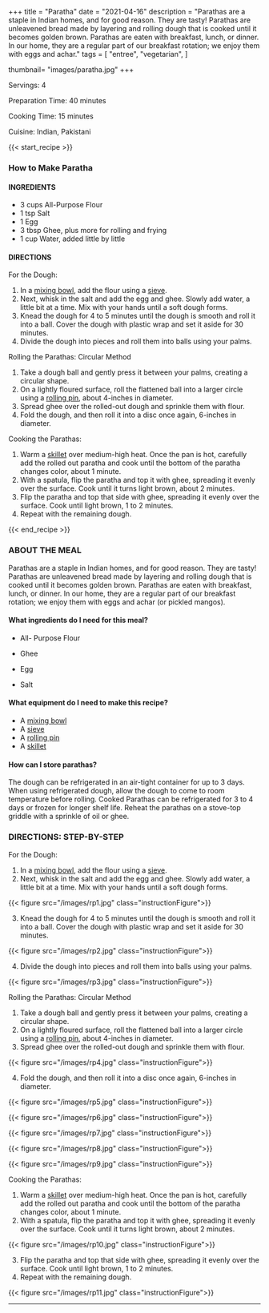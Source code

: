 +++
title = "Paratha"
date = "2021-04-16"
description = "Parathas are a staple in Indian homes, and for good reason. They are tasty! Parathas are unleavened bread made by layering and rolling dough that is cooked until it becomes golden brown. Parathas are eaten with breakfast, lunch, or dinner. In our home, they are a regular part of our breakfast rotation; we enjoy them with eggs and achar."
tags = [
    "entree",
    "vegetarian",
]

thumbnail= "images/paratha.jpg"
+++

Servings:  4 <!--more-->

Preparation Time: 40 minutes 

Cooking Time: 15 minutes 

Cuisine: Indian, Pakistani 

{{< start_recipe >}}

### How to Make Paratha 

#### INGREDIENTS 

* 3 cups All-Purpose Flour 
* 1 tsp Salt 
* 1 Egg
* 3 tbsp Ghee, plus more for rolling and frying 
* 1 cup Water, added little by little 

#### DIRECTIONS 

For the Dough: 

1. In a [mixing bowl](https://amzn.to/3pfcyoK), add the flour using a [sieve](https://amzn.to/3riGBP1).
2. Next, whisk in the salt and add the egg and ghee. Slowly add water, a little bit at a time. Mix with your hands until a soft dough forms. 
3. Knead the dough for 4 to 5 minutes until the dough is smooth and roll it into a ball. Cover the dough with plastic wrap and set it aside for 30 minutes.
4. Divide the dough into pieces and roll them into balls using your palms. 

Rolling the Parathas: Circular Method 

1. Take a dough ball and gently press it between your palms, creating a circular shape.
2. On a lightly floured surface, roll the flattened ball into a larger circle using a [rolling pin](https://amzn.to/3IfLKxA), about 4-inches in diameter. 
3. Spread ghee over the rolled-out dough and sprinkle them with flour.
4. Fold the dough, and then roll it into a disc once again, 6-inches in diameter. 

Cooking the Parathas: 

1. Warm a [skillet](https://amzn.to/3lfN0XB) over medium-high heat. Once the pan is hot, carefully add the rolled out paratha and cook until the bottom of the paratha changes color, about 1 minute.
2. With a spatula, flip the paratha and top it with ghee, spreading it evenly over the surface. Cook until it turns light brown, about 2 minutes.
3. Flip the paratha and top that side with ghee, spreading it evenly over the surface. Cook until light brown, 1 to 2 minutes.
4. Repeat with the remaining dough. 

{{< end_recipe >}}

### ABOUT THE MEAL

Parathas are a staple in Indian homes, and for good reason. They are tasty! Parathas are unleavened bread made by layering and rolling dough that is cooked until it becomes golden brown. Parathas are eaten with breakfast, lunch, or dinner. In our home, they are a regular part of our breakfast rotation; we enjoy them with eggs and achar (or pickled mangos). 

#### What ingredients do I need for this meal?

* All- Purpose Flour 

* Ghee 

* Egg 

* Salt 

#### What equipment do I need to make this recipe?

* A [mixing bowl](https://amzn.to/3pfcyoK)
* A [sieve](https://amzn.to/3riGBP1) 
* A [rolling pin](https://amzn.to/3IfLKxA) 
* A [skillet](https://amzn.to/3lfN0XB)

#### How can I store parathas? 

The dough can be refrigerated in an air-tight container for up to 3 days. When using refrigerated dough, allow the dough to come to room temperature before rolling.
Cooked Parathas can be refrigerated for 3 to 4 days or frozen for longer shelf life. Reheat the parathas on a stove-top griddle with a sprinkle of oil or ghee.

### DIRECTIONS: STEP-BY-STEP 

For the Dough: 

1. In a [mixing bowl](https://amzn.to/3pfcyoK), add the flour using a [sieve](https://amzn.to/3riGBP1).
2. Next, whisk in the salt and add the egg and ghee. Slowly add water, a little bit at a time. Mix with your hands until a soft dough forms. 

{{< figure src="/images/rp1.jpg" class="instructionFigure">}}

3. Knead the dough for 4 to 5 minutes until the dough is smooth and roll it into a ball. Cover the dough with plastic wrap and set it aside for 30 minutes.

{{< figure src="/images/rp2.jpg" class="instructionFigure">}}

4. Divide the dough into pieces and roll them into balls using your palms. 

{{< figure src="/images/rp3.jpg" class="instructionFigure">}}

Rolling the Parathas: Circular Method 

1. Take a dough ball and gently press it between your palms, creating a circular shape.
2. On a lightly floured surface, roll the flattened ball into a larger circle using a [rolling pin](https://amzn.to/3IfLKxA), about 4-inches in diameter. 
3. Spread ghee over the rolled-out dough and sprinkle them with flour.

{{< figure src="/images/rp4.jpg" class="instructionFigure">}}

4. Fold the dough, and then roll it into a disc once again, 6-inches in diameter. 

{{< figure src="/images/rp5.jpg" class="instructionFigure">}}

{{< figure src="/images/rp6.jpg" class="instructionFigure">}}

{{< figure src="/images/rp7.jpg" class="instructionFigure">}}

{{< figure src="/images/rp8.jpg" class="instructionFigure">}}

{{< figure src="/images/rp9.jpg" class="instructionFigure">}}

Cooking the Parathas: 

1. Warm a [skillet](https://amzn.to/3lfN0XB) over medium-high heat. Once the pan is hot, carefully add the rolled out paratha and cook until the bottom of the paratha changes color, about 1 minute.
2. With a spatula, flip the paratha and top it with ghee, spreading it evenly over the surface. Cook until it turns light brown, about 2 minutes.

{{< figure src="/images/rp10.jpg" class="instructionFigure">}}

3. Flip the paratha and top that side with ghee, spreading it evenly over the surface. Cook until light brown, 1 to 2 minutes.
4. Repeat with the remaining dough.

{{< figure src="/images/rp11.jpg" class="instructionFigure">}}

----
